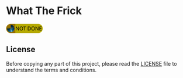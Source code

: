 # What The Frick

[<img alt="Status" src="https://raw.githubusercontent.com/Orbinuity/.github/main/status/not_done.png" width="100" height="25">](https://orbinuity.github.io/statusIcons)

## License

Before copying any part of this project, please read the [LICENSE](./LICENSE) file to understand the terms and conditions.
